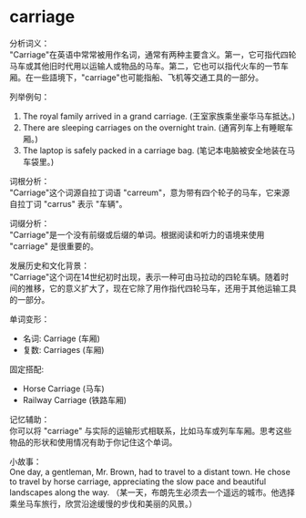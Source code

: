 # carriage

分析词义：  
"Carriage"在英语中常常被用作名词，通常有两种主要含义。第一，它可指代四轮马车或其他旧时代用以运输人或物品的马车。第二，它也可以指代火车的一节车厢。在一些語境下，"carriage"也可能指船、飞机等交通工具的一部分。

  

列举例句：

  

1.  The royal family arrived in a grand carriage. (王室家族乘坐豪华马车抵达。)
2.  There are sleeping carriages on the overnight train. (通宵列车上有睡眠车厢。)
3.  The laptop is safely packed in a carriage bag. (笔记本电脑被安全地装在马车袋里。)

  

词根分析：  
"Carriage"这个词源自拉丁词语 "carreum"，意为带有四个轮子的马车，它来源自拉丁词 "carrus" 表示 "车辆"。

  

词缀分析：  
"Carriage"是一个没有前缀或后缀的单词。根据阅读和听力的语境来使用 "carriage" 是很重要的。

  

发展历史和文化背景：  
"Carriage"这个词在14世纪初时出现，表示一种可由马拉动的四轮车辆。随着时间的推移，它的意义扩大了，现在它除了用作指代四轮马车，还用于其他运输工具的一部分。

  

单词变形：

  

*   名词: Carriage (车厢)
*   复数: Carriages (车厢)

  

固定搭配:

  

*   Horse Carriage (马车)
*   Railway Carriage (铁路车厢)

  

记忆辅助：  
你可以将 "carriage" 与实际的运输形式相联系，比如马车或列车车厢。思考这些物品的形状和使用情况有助于你记住这个单词。

  

小故事：  
One day, a gentleman, Mr. Brown, had to travel to a distant town. He chose to travel by horse carriage, appreciating the slow pace and beautiful landscapes along the way. （某一天，布朗先生必须去一个遥远的城市。他选择乘坐马车旅行，欣赏沿途缓慢的步伐和美丽的风景。）
